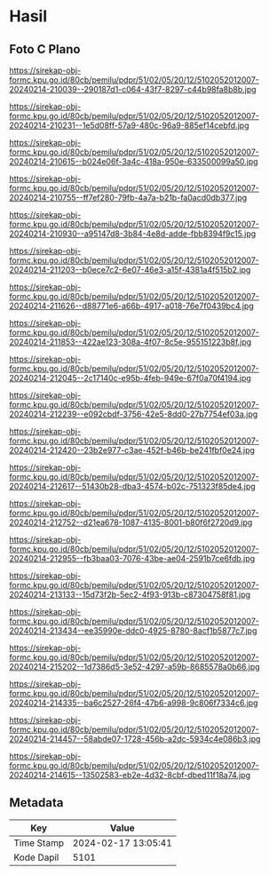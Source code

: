 # Hasil

## Foto C Plano

https://sirekap-obj-formc.kpu.go.id/80cb/pemilu/pdpr/51/02/05/20/12/5102052012007-20240214-210039--290187d1-c064-43f7-8297-c44b98fa8b8b.jpg

https://sirekap-obj-formc.kpu.go.id/80cb/pemilu/pdpr/51/02/05/20/12/5102052012007-20240214-210231--1e5d08ff-57a9-480c-96a9-885ef14cebfd.jpg

https://sirekap-obj-formc.kpu.go.id/80cb/pemilu/pdpr/51/02/05/20/12/5102052012007-20240214-210615--b024e06f-3a4c-418a-950e-633500099a50.jpg

https://sirekap-obj-formc.kpu.go.id/80cb/pemilu/pdpr/51/02/05/20/12/5102052012007-20240214-210755--ff7ef280-79fb-4a7a-b21b-fa0acd0db377.jpg

https://sirekap-obj-formc.kpu.go.id/80cb/pemilu/pdpr/51/02/05/20/12/5102052012007-20240214-210930--a95147d8-3b84-4e8d-adde-fbb8394f9c15.jpg

https://sirekap-obj-formc.kpu.go.id/80cb/pemilu/pdpr/51/02/05/20/12/5102052012007-20240214-211203--b0ece7c2-6e07-46e3-a15f-4381a4f515b2.jpg

https://sirekap-obj-formc.kpu.go.id/80cb/pemilu/pdpr/51/02/05/20/12/5102052012007-20240214-211626--d88771e6-a66b-4917-a018-76e7f0439bc4.jpg

https://sirekap-obj-formc.kpu.go.id/80cb/pemilu/pdpr/51/02/05/20/12/5102052012007-20240214-211853--422ae123-308a-4f07-8c5e-955151223b8f.jpg

https://sirekap-obj-formc.kpu.go.id/80cb/pemilu/pdpr/51/02/05/20/12/5102052012007-20240214-212045--2c17140c-e95b-4feb-949e-67f0a70f4194.jpg

https://sirekap-obj-formc.kpu.go.id/80cb/pemilu/pdpr/51/02/05/20/12/5102052012007-20240214-212239--e092cbdf-3756-42e5-8dd0-27b7754ef03a.jpg

https://sirekap-obj-formc.kpu.go.id/80cb/pemilu/pdpr/51/02/05/20/12/5102052012007-20240214-212420--23b2e977-c3ae-452f-b46b-be241fbf0e24.jpg

https://sirekap-obj-formc.kpu.go.id/80cb/pemilu/pdpr/51/02/05/20/12/5102052012007-20240214-212617--51430b28-dba3-4574-b02c-751323f85de4.jpg

https://sirekap-obj-formc.kpu.go.id/80cb/pemilu/pdpr/51/02/05/20/12/5102052012007-20240214-212752--d21ea678-1087-4135-8001-b80f6f2720d9.jpg

https://sirekap-obj-formc.kpu.go.id/80cb/pemilu/pdpr/51/02/05/20/12/5102052012007-20240214-212955--fb3baa03-7076-43be-ae04-2591b7ce6fdb.jpg

https://sirekap-obj-formc.kpu.go.id/80cb/pemilu/pdpr/51/02/05/20/12/5102052012007-20240214-213133--15d73f2b-5ec2-4f93-913b-c87304758f81.jpg

https://sirekap-obj-formc.kpu.go.id/80cb/pemilu/pdpr/51/02/05/20/12/5102052012007-20240214-213434--ee35990e-ddc0-4925-8780-8acf1b5877c7.jpg

https://sirekap-obj-formc.kpu.go.id/80cb/pemilu/pdpr/51/02/05/20/12/5102052012007-20240214-215202--1d7386d5-3e52-4297-a59b-8685578a0b66.jpg

https://sirekap-obj-formc.kpu.go.id/80cb/pemilu/pdpr/51/02/05/20/12/5102052012007-20240214-214335--ba6c2527-26f4-47b6-a998-9c806f7334c6.jpg

https://sirekap-obj-formc.kpu.go.id/80cb/pemilu/pdpr/51/02/05/20/12/5102052012007-20240214-214457--58abde07-1728-456b-a2dc-5934c4e086b3.jpg

https://sirekap-obj-formc.kpu.go.id/80cb/pemilu/pdpr/51/02/05/20/12/5102052012007-20240214-214615--13502583-eb2e-4d32-8cbf-dbed11f18a74.jpg


## Metadata

| Key        | Value               |
| ---------- | ------------------- |
| Time Stamp | 2024-02-17 13:05:41 |
| Kode Dapil | 5101                |




